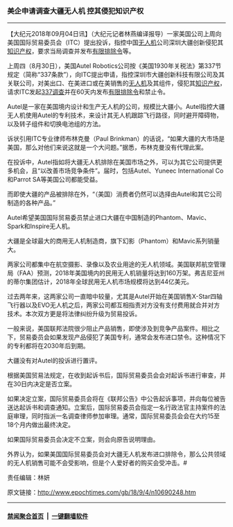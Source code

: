 ### 美企申请调查大疆无人机 控其侵犯知识产权
------------------------

<p>【大纪元2018年09月04日讯】（大纪元记者林燕编译报导）一家美国公司上周向美国国际贸易委员会（ITC）提出投诉，指控中国<a href="http://www.epochtimes.com/gb/tag/%E6%97%A0%E4%BA%BA%E6%9C%BA.html">无人机</a>公司深圳大疆创新侵犯其<a href="http://www.epochtimes.com/gb/tag/%E7%9F%A5%E8%AF%86%E4%BA%A7%E6%9D%83.html">知识产权</a>，要求当局调查并发布<a href="http://www.epochtimes.com/gb/tag/%E6%9C%89%E9%99%90%E6%8E%92%E9%99%A4%E4%BB%A4.html">有限排除令</a>等。</p>
<p>上周四（8月30日），美国Autel Robotics公司按《美国1930年关税法》第337节规定（简称“337条款”），向ITC提出申请，指控深圳市大疆创新科技有限公司及其关联公司，对美出口、在美进口或在美销售的<a href="http://www.epochtimes.com/gb/tag/%E6%97%A0%E4%BA%BA%E6%9C%BA.html">无人机</a>及其组件，侵犯其<a href="http://www.epochtimes.com/gb/tag/%E7%9F%A5%E8%AF%86%E4%BA%A7%E6%9D%83.html">知识产权</a>，请求ITC发起<a href="http://www.epochtimes.com/gb/tag/337%E8%B0%83%E6%9F%A5.html">337调查</a>并在60天内发布<a href="http://www.epochtimes.com/gb/tag/%E6%9C%89%E9%99%90%E6%8E%92%E9%99%A4%E4%BB%A4.html">有限排除令</a>和禁止令。</p>
<p>Autel是一家在美国境内设计和生产无人机的公司，规模比大疆小。Autel指控大疆无人机使用Autel的专利技术，来设计其无人机跟踪飞行路径，同时避开障碍物，以及转子组件和切换电池组的方法。</p>
<p>诉状引用ITC专业律师布林克曼（Paul Brinkman）的话说，“如果大疆的大市场是美国，那么对他们来说这就是一个大问题。”据悉，布林克曼没有代理此案。</p>
<p>在投诉中，Autel指如将大疆无人机排除在美国市场之外，可以为其它公司提供更多机会，且“以改善市场竞争条件”。届时，包括Autel、Yuneec International Co和Parrot SA等美国公司都能受益。</p>
<p>而即使大疆的产品被排除在外，“（美国）消费者仍然可以选择由Autel和其它公司制造的各种产品。”</p>
<p>Autel希望美国国际贸易委员禁止进口大疆在中国制造的Phantom、Mavic、Spark和Inspire无人机。</p>
<p>大疆是全球最大的商用无人机制造商，旗下幻影（Phantom）和Mavic系列销量大。</p>
<p>两家公司都集中在航空摄影、录像以及农业用途的无人机领域。美国联邦航空管理局（FAA）预测，2018年美国境内的民用无人机销量将达到160万架。弗吉尼亚州的蒂尔集团估计，2018年全球民用无人机市场规模将达到44亿美元。</p>
<p>过去两年来，这两家公司一直暗中较量，尤其是Autel开始在美国销售X-Star四轴飞行器以及EVO无人机之后，两家公司都互相指责对方没有支付费用就合并对方技术。本次双方更是将法律纠纷升级为贸易投诉。</p>
<p>一般来说，美国联邦法院很少阻止产品销售，即使涉及到竞争产品案件。相比之下，贸易委员会如果发现产品侵犯了美国专利，通常会发布进口禁令。这种情况下的专利都将在2030年后到期。</p>
<p>大疆没有对Autel的投诉进行置评。</p>
<p>根据美国贸易法规定，在收到起诉书后，国际贸易委员会会对起诉书进行审查，并在30日内决定是否立案。</p>
<p>如果决定立案，国际贸易委员会将在《联邦公告》中公告起诉事项，并向每位被告送达起诉书和调查通知。立案后，国际贸易委员会指定一名行政法官主持案件的法庭审理，同时指派一名调查律师参加审理。通常，国际贸易委员会会在大约15至18个月内做出最终决定。</p>
<p>如果国际贸易委员会决定不立案，则会向原告说明理由。</p>
<p>外界认为，如果美国国际贸易委员会对大疆无人机发布进口排除令，那么公共领域的无人机销售可能不会受影响，但是个人爱好者的购买会受冲击。#</p>
<p>责任编辑：林妍</p>

原文链接：http://www.epochtimes.com/gb/18/9/4/n10690248.htm


------------------------
#### [禁闻聚合首页](https://github.com/gfw-breaker/banned-news/blob/master/README.md) &nbsp;|&nbsp;  [一键翻墙软件](https://github.com/gfw-breaker/nogfw/blob/master/README.md)
